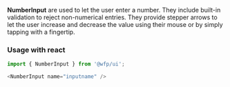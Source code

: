 **NumberInput** are used to let the user enter a number. They include built-in validation to reject non-numerical entries. They provide stepper arrows to let the user increase and decrease the value using their mouse or by simply tapping with a fingertip.

### Usage with react
```js
import { NumberInput } from '@wfp/ui';
```

```js
<NumberInput name="inputname" />
```